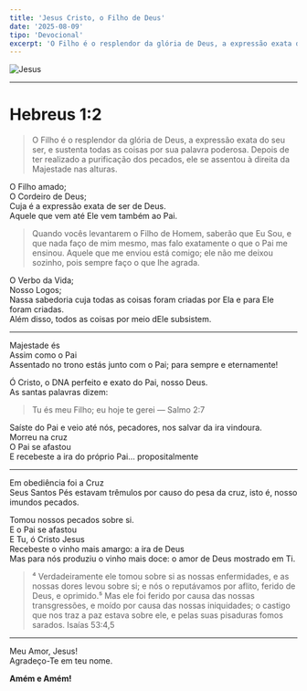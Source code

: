 ```yaml
---
title: 'Jesus Cristo, o Filho de Deus'
date: '2025-08-09'
tipo: 'Devocional'
excerpt: 'O Filho é o resplendor da glória de Deus, a expressão exata do seu ser, e sustenta todas as coisas por sua palavra poderosa. Depois de ter realizado a purificação dos pecados, ele se assentou à direita da Majestade nas alturas'
---
```


![Jesus](https://i.pinimg.com/736x/b3/41/a8/b341a8bf906b5a3e80a55d3ccc0ea6ce.jpg)


---

# Hebreus 1:2

> O Filho é o resplendor da glória de Deus, a expressão exata do seu ser, e sustenta todas as coisas por sua palavra poderosa. Depois de ter realizado a purificação dos pecados, ele se assentou à direita da Majestade nas alturas.

O Filho amado;  
O Cordeiro de Deus;  
Cuja é a expressão exata de ser de Deus.  
Aquele que vem até Ele vem também ao Pai.

> Quando vocês levantarem o Filho de Homem, saberão que Eu Sou, e que nada faço de mim mesmo, mas falo exatamente o que o Pai me ensinou. Aquele que me enviou está comigo; ele não me deixou sozinho, pois sempre faço o que lhe agrada.

O Verbo da Vida;  
Nosso Logos;  
Nassa sabedoria cuja todas as coisas foram criadas por Ela e para Ele foram criadas.  
Além disso, todos as coisas por meio dEle subsistem.

---

Majestade és  
Assim como o Pai  
Assentado no trono estás junto com o Pai; para sempre e eternamente!


Ó Cristo, o DNA perfeito e exato do Pai, nosso Deus.  
As santas palavras dizem:

> Tu és meu Filho; eu hoje te gerei — Salmo 2:7

Saíste do Pai e veio até nós, pecadores, nos salvar da ira vindoura.  
Morreu na cruz  
O Pai se afastou  
E recebeste a ira do próprio Pai… propositalmente

---

Em obediência foi a Cruz  
Seus Santos Pés estavam trêmulos por causo do pesa da cruz, isto é, nosso imundos pecados.

Tomou nossos pecados sobre si.  
E o Pai se afastou  
E Tu, ó Cristo Jesus  
Recebeste o vinho mais amargo: a ira de Deus  
Mas para nós produziu o vinho mais doce: o amor de Deus mostrado em Ti. 

> ⁴ Verdadeiramente ele tomou sobre si as nossas enfermidades, e as nossas dores levou sobre si; e nós o reputávamos por aflito, ferido de Deus, e oprimido.⁵ Mas ele foi ferido por causa das nossas transgressões, e moído por causa das nossas iniquidades; o castigo que nos traz a paz estava sobre ele, e pelas suas pisaduras fomos sarados.  Isaías 53:4,5

---

Meu Amor, Jesus!  
Agradeço-Te em teu nome.  

**Amém e Amém!**
